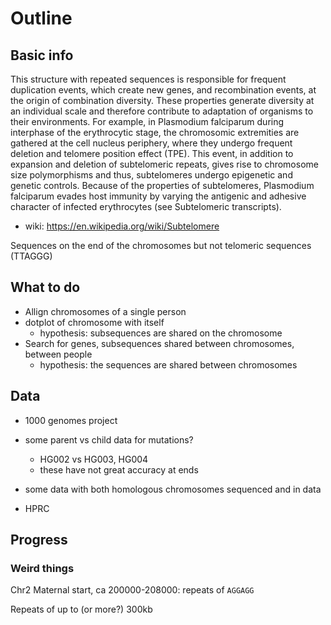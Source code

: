 # Outline

## Basic info

This structure with repeated sequences is responsible for frequent
duplication events, which create new genes, and recombination events,
at the origin of combination diversity. These properties generate diversity
at an individual scale and therefore contribute to adaptation of organisms
to their environments. For example, in Plasmodium falciparum during interphase
of the erythrocytic stage, the chromosomic extremities are gathered
at the cell nucleus periphery, where they undergo frequent deletion
and telomere position effect (TPE). This event, in addition to expansion
and deletion of subtelomeric repeats, gives rise to chromosome size
polymorphisms and thus, subtelomeres undergo epigenetic and genetic controls.
Because of the properties of subtelomeres, Plasmodium falciparum evades
host immunity by varying the antigenic and adhesive character
of infected erythrocytes (see Subtelomeric transcripts).

- wiki: https://en.wikipedia.org/wiki/Subtelomere

Sequences on the end of the chromosomes but not telomeric sequences (TTAGGG)

## What to do

- Allign chromosomes of a single person
- dotplot of chromosome with itself
    - hypothesis: subsequences are shared on the chromosome
- Search for genes, subsequences shared between chromosomes, between people
    - hypothesis: the sequences are shared between chromosomes

## Data

- 1000 genomes project
- some parent vs child data for mutations?
    - HG002 vs HG003, HG004
    - these have not great accuracy at ends
- some data with both homologous chromosomes sequenced and in data

- HPRC

## Progress

### Weird things

Chr2 Maternal start, ca 200000-208000: repeats of `AGGAGG`

Repeats of up to (or more?) 300kb
